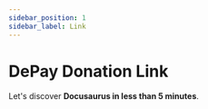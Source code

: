 ```yaml
---
sidebar_position: 1
sidebar_label: Link
---
```


# DePay Donation Link

Let's discover **Docusaurus in less than 5 minutes**.

